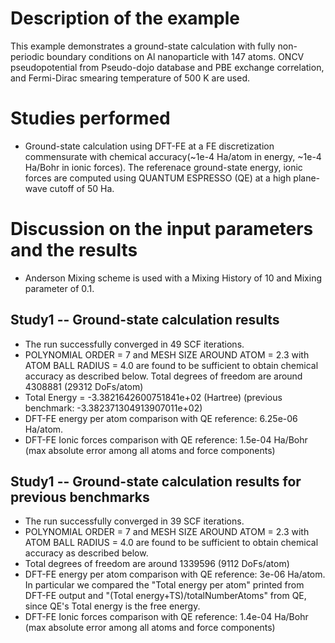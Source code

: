 Description of the example
==========================
This example demonstrates a ground-state calculation with fully non-periodic boundary conditions on Al nanoparticle with 147 atoms. ONCV pseudopotential from Pseudo-dojo database and PBE exchange correlation, and Fermi-Dirac smearing temperature of 500 K are used.

Studies performed
=======================
* Ground-state calculation using DFT-FE at a FE discretization commensurate with chemical accuracy(~1e-4 Ha/atom in energy, ~1e-4 Ha/Bohr in ionic forces). The referenace ground-state energy, ionic forces are computed using QUANTUM ESPRESSO (QE) at a high plane-wave cutoff of 50 Ha.


Discussion on the input parameters and the results
==================================================
* Anderson Mixing scheme is used with a Mixing History of 10 and Mixing parameter of 0.1. 

Study1 -- Ground-state calculation results
------------------------------------------
* The run successfully converged in 49 SCF iterations.
* POLYNOMIAL ORDER = 7 and MESH SIZE AROUND ATOM = 2.3 with ATOM BALL RADIUS = 4.0 are found to be sufficient to obtain chemical accuracy as described below. Total degrees of freedom are around 4308881 (29312 DoFs/atom)
* Total Energy = -3.3821642600751841e+02 (Hartree) (previous benchmark: -3.382371304913907011e+02)
* DFT-FE energy per atom comparison with QE reference: 6.25e-06 Ha/atom.
* DFT-FE Ionic forces comparison with QE reference: 1.5e-04 Ha/Bohr (max absolute error among all atoms and force components)

Study1 -- Ground-state calculation results for previous benchmarks
------------------------------------------
* The run successfully converged in 39 SCF iterations.
* POLYNOMIAL ORDER = 7 and MESH SIZE AROUND ATOM = 2.3 with ATOM BALL RADIUS = 4.0 are found to be sufficient to obtain chemical accuracy as described below.
* Total degrees of freedom are around 1339596 (9112 DoFs/atom)
* DFT-FE energy per atom comparison with QE reference: 3e-06 Ha/atom. In particular we compared the "Total energy per atom" printed from DFT-FE output and "(Total energy+TS)/totalNumberAtoms" from QE, since QE's Total energy is the free energy.
* DFT-FE Ionic forces comparison with QE reference: 1.4e-04 Ha/Bohr (max absolute error among all atoms and force components)
